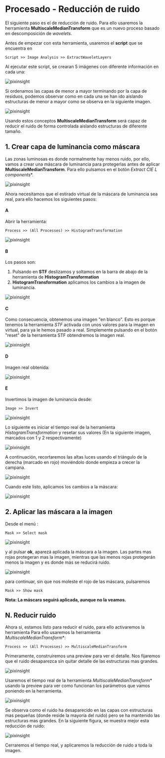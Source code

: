 
# Procesado - Reducción de ruido

El siguiente paso es el de reducción de ruido. Para ello usaremos la herramienta **MultiscaleMedianTransform** que es un nuevo proceso basado en descomposición de *wavelets*. 

Antes de empezar con esta herramienta, usaremos el **script** que se encuentra en 

```
Script >> Image Analysis >> ExtractWaveletLayers
```

Al ejecutar este script, se crearan 5 imágenes con diferente información en cada una:

![pixinsight](img/pixinsight/extract_wavelets.jpg)

Si ordenamos las capas de menor a mayor terminando por la capa de residuos, podemos observar como en cada una se han ido aislando estructuras de menor a mayor como se observa en la siguiente imagen. 

![pixinsight](img/pixinsight/extract_wavelets_order.jpg)

Usando estos conceptos **MultiscaleMedianTransform** será capaz de reducir el ruido de forma controlada aislando estructuras de diferente tamaño.


## 1. Crear capa de luminancia como máscara

Las zonas luminosas es donde normalmente hay menos ruido, por ello, vamos a crear una máscara de luminancia para protegerlas antes de aplicar **MultiscaleMedianTransform**. Para ello pulsamos en el botón **Extract CIE L* components**.

![pixinsight](img/pixinsight/mm_luminancia.jpg)

Ahora necesitamos que el estirado virtual de la máscara de luminancia sea real, para ello hacemos los siguientes pasos:

#### A

Abrir la herramienta:

```
Process >> (All Processes) >> HistogramTransformation
```

![pixinsight](img/pixinsight/mm_estirado_virtual_paso1.jpg)


#### B

Los pasos son:

1) Pulsando en **STF** deslizamos y soltamos en la barra de abajo de la herramienta de **HistogramTransformation**
2) **HistogramTransformation** aplicamos los cambios a la imagen de luminancia. 

![pixinsight](img/pixinsight/mm_estirado_virtual_paso2.jpg)


#### C

Como consecuencia, obtenemos una imagen "en blanco". Esto es porque tenemos la herramienta *STF* activada con unos valores para la imagen en virtual, para ya le hemos pasado a real. Simplemente pulsando en el botón "reset" de la herramienta STF obtendremos la imagen real.

![pixinsight](img/pixinsight/mm_estirado_virtual_paso3.jpg)


#### D

Imagen real obtenida:

![pixinsight](img/pixinsight/mm_estirado_virtual_paso4.jpg)


#### E

Invertimos la imagen de luminancia desde:

```
Image >> Invert
```

![pixinsight](img/pixinsight/mm_estirado_virtual_paso5.jpg)


Lo siguiente es iniciar el tiempo real de la herramienta *HistogramTransformation* y resetar sus valores (En la siguiente imagen, marcados con 1 y 2 respectivamente)

![pixinsight](img/pixinsight/mm_estirado_virtual_paso6.jpg)

A continuación, recortaremos las altas luces usando el triángulo de la derecha (marcado en rojo) moviéndolo donde empieza a crecer la campana.

![pixinsight](img/pixinsight/mm_estirado_virtual_paso7.jpg)

Cuando este listo, aplicamos los cambios a la máscara:

![pixinsight](img/pixinsight/mm_estirado_virtual_paso8.jpg)


## 2. Aplicar las máscara a la imagen


Desde el menú :

```
Mask >> Select mask
```

![pixinsight](img/pixinsight/mm_aplicar_mask.jpg)

y al pulsar **ok**, aparezá aplicada la máscara a la imagen. Las partes mas rojas protegeran mas la imagen, mientras que las menos rojas protegerán menos la imagen y es donde más se reducirá ruido.


![pixinsight](img/pixinsight/mm_aplicar_mask_2.jpg)

para continuar, sin que nos moleste el rojo de las máscara, pulsaremos 

```
Mask >> Show mask
```

**Nota: La máscara seguirá aplicada, aunque no la veamos.**



## N. Reducir ruido

Ahora sí, estamos listo para reducir el ruido, para ello activaremos la herramienta 
Para ello usaremos la herramienta *MultiscaleMedianTransform**:

```
Process >> (All Processes) >> MultiscaleMedianTransform
```

Primeramente, construiremos una preview para ver el detalle. Nos fijaremos que el ruido desaparezca sin quitar detalle de las estructuras mas grandes.

![pixinsight](img/pixinsight/mm_comparativa_preview.jpg)

Usaremos el tiempo real de la herramienta *MultiscaleMedianTransform** usando la preview para ver como funcionan los parámetros que vamos poniendo en la herramienta.


![pixinsight](img/pixinsight/mm_comparativa.jpg)

Se observa como el ruido ha desaparecido en las capas con estructuras mas pequeñas (donde reside la mayoría del ruido) pero se ha mantenido las estructuras mas grandes. En la siguiente figura, se muestra mejor esta reducción de ruido:

![pixinsight](img/pixinsight/mm_comparativa_detail.jpg)

Cerraremos el tiempo real, y aplicaremos la reducción de ruido a toda la imagen.



